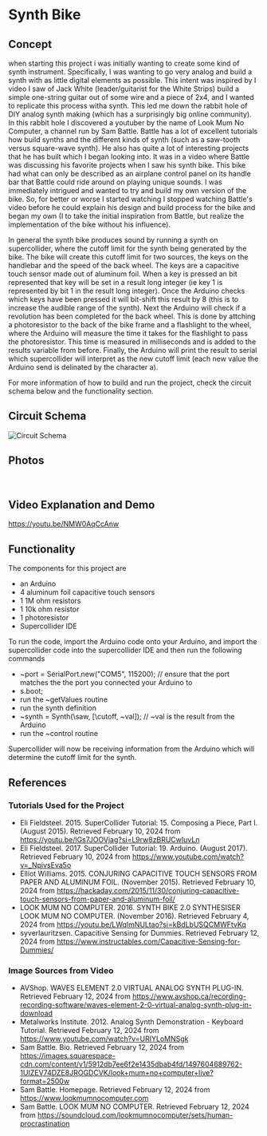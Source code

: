 # Synth Bike

## Concept
when starting this project i was initially wanting to create some kind of synth instrument. Specifically, I was wanting to go very analog and build a synth with as little digital elements as possible. This intent was inspired by I video I saw of Jack White (leader/guitarist for the White Strips) build a simple one-string guitar out of some wire and a piece of 2x4, and I wanted to replicate this process witha synth. This led me down the rabbit hole of DIY analog synth making (which has a surprisingly big online community). In this rabbit hole I discovered a youtuber by the name of Look Mum No Computer, a channel run by Sam Battle. Battle has a lot of excellent tutorials how build synths and the different kinds of synth (such as a saw-tooth versus square-wave synth). He also has quite a lot of interesting projects that he has built which I began looking into. It was in a video where Battle was discussing his favorite projects when I saw his synth bike. This bike had what can only be described as an airplane control panel on its handle bar that Battle could ride around on playing unique sounds. I was immediately intrigued and wanted to try and build my own version of the bike. So, for better or worse I started watching I stopped watching Battle's video before he could explain his design and build process for the bike and began my own (I to take the initial inspiration from Battle, but realize the implementation of the bike without his influence).

In general the synth bike produces sound by running a synth on supercollider, where the cutoff limit for the synth being generated by the bike. The bike will create this cutoff limit for two sources, the keys on the handlebar and the speed of the back wheel. The keys are a capacitive touch sensor made out of aluminum foil. When a key is pressed an bit represented that key will be set in a result long integer (ie key 1 is represented by bit 1 in the result long integer). Once the Arduino checks which keys have been pressed it will bit-shift this result by 8 (this is to increase the audible range of the synth). Next the Arduino will check if a revolution has been completed for the back wheel. This is done by attching a photoresistor to the back of the bike frame and a flashlight to the wheel, where the Arduino will measure the time it takes for the flashlight to pass the photoresistor. This time is measured in milliseconds and is added to the results variable from before. Finally, the Arduino will print the result to serial which supercollider will interpret as the new cutoff limit (each new value the Arduino send is delinated by the character a).

For more information of how to build and run the project, check the circuit schema below and the functionality section.

## Circuit Schema
<img src="./images/circuit.png" alt="Circuit Schema" />

## Photos
<img src="./images/IMG_3563.jpg" alt="" />
<img src="./images/IMG_3564.jpg" alt="" />
<img src="./images/IMG_3593.jpg" alt="" />
<img src="./images/IMG_3591.jpg" alt="" />

## Video Explanation and Demo
https://youtu.be/NMW0AqCcAnw

## Functionality
The components for this project are
- an Arduino
- 4 aluminum foil capacitive touch sensors
- 1 1M ohm resistors
- 1 10k ohm resistor
- 1 photoresistor
- Supercollider IDE 

To run the code, import the Arduino code onto your Arduino, and import the supercollider code into the supercollider IDE and then run the following commands
- ~port = SerialPort.new("COM5", 115200); // ensure that the port matches the the port you connected your Arduino to
- s.boot;
- run the ~getValues routine
- run the synth definition
- ~synth = Synth(\saw, [\cutoff, ~val]); // ~val is the result from the Arduino
- run the ~control routine

Supercollider will now be receiving information from the Arduino which will determine the cutoff limit for the synth.

## References
### Tutorials Used for the Project
- Eli Fieldsteel. 2015. SuperCollider Tutorial: 15. Composing a Piece, Part I. (August 2015). Retrieved February 10, 2024 from https://youtu.be/lGs7JOOVjag?si=L9rw8zBRUCwIuvLn
- Eli Fieldsteel. 2017. SuperCollider Tutorial: 19. Arduino. (August 2017). Retrieved February 10, 2024 from https://www.youtube.com/watch?v=_NpivsEva5o
- Elliot Williams. 2015. CONJURING CAPACITIVE TOUCH SENSORS FROM PAPER AND ALUMINUM FOIL. (November 2015). Retrieved February 10, 2024 from https://hackaday.com/2015/11/30/conjuring-capacitive-touch-sensors-from-paper-and-aluminum-foil/
- LOOK MUM NO COMPUTER. 2016. SYNTH BIKE 2.0 SYNTHESISER LOOK MUM NO COMPUTER. (November 2016). Retrieved February 4, 2024 from https://youtu.be/LWqImNULtao?si=kBdLbUSQCMWFtvKq
- syverlauritzsen. Capacitive Sensing for Dummies. Retrieved February 12, 2024 from https://www.instructables.com/Capacitive-Sensing-for-Dummies/

### Image Sources from Video
- AVShop. WAVES ELEMENT 2.0 VIRTUAL ANALOG SYNTH PLUG-IN. Retrieved February 12, 2024 from https://www.avshop.ca/recording-recording-software/waves-element-2-0-virtual-analog-synth-plug-in-download
- Metalworks Institute. 2012. Analog Synth Demonstration - Keyboard Tutorial. Retrieved February 12, 2024 from https://www.youtube.com/watch?v=URIYLoMNSgk 
- Sam Battle. Bio. Retrieved February 12, 2024 from https://images.squarespace-cdn.com/content/v1/5912db7ee6f2e1435dbab4fd/1497604689762-1UIZEV74DZE8JROGDCVK/look+mum+no+computer+live?format=2500w
- Sam Battle. Homepage. Retrieved February 12, 2024 from https://www.lookmumnocomputer.com
- Sam Battle. LOOK MUM NO COMPUTER. Retrieved February 12, 2024 from https://soundcloud.com/lookmumnocomputer/sets/human-procrastination
